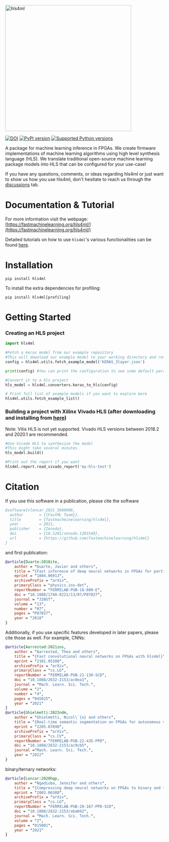 <p float="left">
   <img src="https://fastmachinelearning.github.io/hls4ml/img/logo.jpg" alt="hls4ml" width="400"/>
</p>

[![DOI](https://zenodo.org/badge/108329371.svg)](https://zenodo.org/badge/latestdoi/108329371)
[![PyPI version](https://badge.fury.io/py/hls4ml.svg)](https://badge.fury.io/py/hls4ml)
[![Supported Python versions](https://img.shields.io/pypi/pyversions/hls4ml.svg)](https://pypi.org/project/hls4ml/)

A package for machine learning inference in FPGAs. We create firmware implementations of machine learning algorithms using high level synthesis language (HLS). We translate traditional open-source machine learning package models into HLS that can be configured for your use-case!

If you have any questions, comments, or ideas regarding hls4ml or just want to show us how you use hls4ml, don't hesitate to reach us through the [discussions](https://github.com/fastmachinelearning/hls4ml/discussions) tab.

# Documentation & Tutorial

For more information visit the webpage: [https://fastmachinelearning.org/hls4ml/](https://fastmachinelearning.org/hls4ml/)

Detailed tutorials on how to use `hls4ml`'s various functionalities can be found [here](https://github.com/hls-fpga-machine-learning/hls4ml-tutorial).

# Installation
```
pip install hls4ml
```

To install the extra dependencies for profiling: 

```
pip install hls4ml[profiling]
```

# Getting Started
### Creating an HLS project
```Python
import hls4ml

#Fetch a keras model from our example repository
#This will download our example model to your working directory and return an example configuration file
config = hls4ml.utils.fetch_example_model('KERAS_3layer.json')

print(config) #You can print the configuration to see some default parameters

#Convert it to a hls project
hls_model = hls4ml.converters.keras_to_hls(config)

# Print full list of example models if you want to explore more
hls4ml.utils.fetch_example_list()
```

### Building a project with Xilinx Vivado HLS (after downloading and installing from [here](https://www.xilinx.com/products/design-tools/vivado/integration/esl-design.html))
Note: Vitis HLS is not yet supported. Vivado HLS versions between 2018.2 and 2020.1 are recommended.

```Python
#Use Vivado HLS to synthesize the model
#This might take several minutes
hls_model.build()

#Print out the report if you want
hls4ml.report.read_vivado_report('my-hls-test')
```

# Citation
If you use this software in a publication, please cite the software
```bibtex
@software{vloncar_2021_5680908,
  author       = {{FastML Team}},
  title        = {fastmacheinelearning/hls4ml},
  year         = 2021,
  publisher    = {Zenodo},
  doi          = {10.5281/zenodo.1201549},
  url          = {https://github.com/fastmachinelearning/hls4ml}
}
```
and first publication:
```bibtex
@article{Duarte:2018ite,
    author = "Duarte, Javier and others",
    title = "{Fast inference of deep neural networks in FPGAs for particle physics}",
    eprint = "1804.06913",
    archivePrefix = "arXiv",
    primaryClass = "physics.ins-det",
    reportNumber = "FERMILAB-PUB-18-089-E",
    doi = "10.1088/1748-0221/13/07/P07027",
    journal = "JINST",
    volume = "13",
    number = "07",
    pages = "P07027",
    year = "2018"
}
```
Additionally, if you use specific features developed in later papers, please cite those as well. For example, CNNs:
```bibtex
@article{Aarrestad:2021zos,
    author = "Aarrestad, Thea and others",
    title = "{Fast convolutional neural networks on FPGAs with hls4ml}",
    eprint = "2101.05108",
    archivePrefix = "arXiv",
    primaryClass = "cs.LG",
    reportNumber = "FERMILAB-PUB-21-130-SCD",
    doi = "10.1088/2632-2153/ac0ea1",
    journal = "Mach. Learn. Sci. Tech.",
    volume = "2",
    number = "4",
    pages = "045015",
    year = "2021"
}
@article{Ghielmetti:2022ndm,
    author = "Ghielmetti, Nicol\`{o} and others",
    title = "{Real-time semantic segmentation on FPGAs for autonomous vehicles with hls4ml}",
    eprint = "2205.07690",
    archivePrefix = "arXiv",
    primaryClass = "cs.CV",
    reportNumber = "FERMILAB-PUB-22-435-PPD",
    doi = "10.1088/2632-2153/ac9cb5",
    journal ="Mach. Learn. Sci. Tech.",
    year = "2022"
}
```
binary/ternary networks:
```bibtex
@article{Loncar:2020hqp,
    author = "Ngadiuba, Jennifer and others",
    title = "{Compressing deep neural networks on FPGAs to binary and ternary precision with HLS4ML}",
    eprint = "2003.06308",
    archivePrefix = "arXiv",
    primaryClass = "cs.LG",
    reportNumber = "FERMILAB-PUB-20-167-PPD-SCD",
    doi = "10.1088/2632-2153/aba042",
    journal = "Mach. Learn. Sci. Tech.",
    volume = "2",
    pages = "015001",
    year = "2021"
}
```
